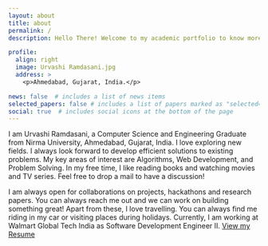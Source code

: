 ```yaml
---
layout: about
title: about
permalink: /
description: Hello There! Welcome to my academic portfolio to know more about me!

profile:
  align: right
  image: Urvashi Ramdasani.jpg
  address: >
    <p>Ahmedabad, Gujarat, India.</p>

news: false  # includes a list of news items
selected_papers: false # includes a list of papers marked as "selected={true}"
social: true  # includes social icons at the bottom of the page
---
```


I am Urvashi Ramdasani, a Computer Science and Engineering Graduate from Nirma University, Ahmedabad, Gujarat, India. I love exploring new fields. I always look forward to develop efficient solutions to existing problems. My key areas of interest are Algorithms, Web Development, and Problem Solving. In my free time, I like reading books and watching movies and TV series. Feel free to drop a mail to have a discussion! 

I am always open for collaborations on projects, hackathons and research papers. You can always reach me out and we can work on building something great! Apart from these, I love travelling. You can always find me riding in my car or visiting places during holidays. Currently, I am working at Walmart Global Tech India as Software Development Engineer II. [View my Resume](https://docs.google.com/gview?url=https://github.com/urvashiramdasani/urvashiramdasani.github.io/raw/master/assets/pdf/Urvashi_Ramdasani_Resume.pdf&embedded=true)